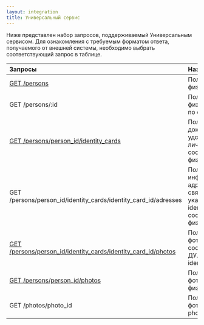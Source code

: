 ```yaml
---
layout: integration
title: Универсальный сервис
---
```


Ниже представлен набор запросов, поддерживаемый Универсальным сервисом. Для ознакомления с требуемым форматом ответа, получаемого от внешней системы, необходимо выбрать соответствующий запрос в таблице. 

| Запросы | Назначение |
|:--------|:-----------|
| [GET /persons]({{site.baseurl}}/integration/service/get_persons.html) | Получение списка физических лиц |
| GET /persons/:id | Получение данных физического лица по его id |
| [GET /persons/person_id/identity_cards]({{site.baseurl}}/integration/service/get_persons_person_id_identity_cards.html) | Получение документов удостоверяющих личность (ДУЛ) соответствующего физического лица |
| GET /persons/person_id/identity_cards/identity_card_id/adresses | Получение информации по адресам, связанным с указанным ДУЛ identity_card_id соответствующего физического лица |
| [GET /persons/person_id/identity_cards/identity_card_id/photos]({{site.baseurl}}/integration/service/get_persons_person_id_identity_cards_identity_card_id_photos.html) | Получение фотографий из соответствующего ДУЛ identity_card_id |
| [GET /persons/person_id/photos]({{site.baseurl}}/integration/service/get_persons_person_id_photos.html) | Получение фотографий физического лица
| GET /photos/photo_id | Получение фотографии по ее photo_id

